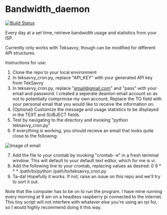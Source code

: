 # Bandwidth_daemon

[![Build Status](https://travis-ci.org/Chris1221/Bandwidth_daemon.svg?branch=master)](https://travis-ci.org/Chris1221/Bandwidth_daemon)

Every day at a set time, retrieve bandwidth usage and statistics from your ISP. 

Currently only works with Teksavvy, though can be modified for different API structures. 

Instructions for use:

1.  Clone the repo to your local environment
2.  In teksavvy_cron.py, replace "API_KEY" with your generated API key from TekSavvy
3.  In teksavvy_cron.py, replace "email@gmail.com" and "pass" with your email and password.  I created a seperate deamon email account so as not to potentially comprimise my own account. Replace the TO field with your personal email that you would like to receive the information on. 
4.  (Optional) Customize the message and usage statistics to be displayed in the TEXT and SUBJECT fields.
5.  Test by navigating to the directory and invoking "python teksavvy_cron.py"
6.  If everything is working, you should recieve an email that looks quite close to the following:

![Image of email](https://raw.githubusercontent.com/Chris1221/Bandwidth_daemon/master/images/screenshot_1.png)

7.  Add the file to your crontab by invoking "crontab -e" in a fresh terminal window. This will default to your default text editor, which for me is vi.  
8.  Add the following line to your crontab, replacing values as desired: 0 9 * * * /path/to/python /path/to/teksavvy_cron.py
9.  Ta-da! Hopefully it works.  If not, raise an issue on this repo and we'll try to sort it out. 


Note that the computer has to be on to run the program.  I have mine running every morning at 9 am on a headless raspberry pi connected to the internet.  This tiny script will not interfere with whatever else you're using an rpi for, so I would highly recommend doing it this way.  

